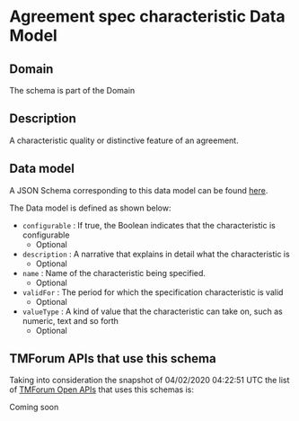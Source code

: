 # Agreement spec characteristic Data Model

## Domain

The  schema is part of the  Domain

## Description

A characteristic quality or distinctive feature of an agreement.

## Data model

A JSON Schema corresponding to this data model can be found
[here](https://github.com/tmforum-rand/schemas/blob/candidates/EngagedParty/AgreementSpecCharacteristic.schema.json).

The Data model is defined as shown below:
- `configurable` : If true, the Boolean indicates that the characteristic is configurable
  - Optional
- `description` : A narrative that explains in detail what the characteristic is
  - Optional
- `name` : Name of the characteristic being specified.
  - Optional
- `validFor` : The period for which the specification characteristic is valid
  - Optional
- `valueType` : A kind of value that the characteristic can take on, such as numeric, text and so forth
  - Optional




## TMForum APIs that use this schema

Taking into consideration the snapshot of 04/02/2020 04:22:51 UTC the list of [TMForum Open APIs](https://www.tmforum.org/open-apis/) that uses this schemas is:

Coming soon